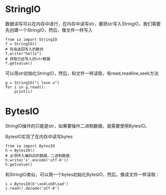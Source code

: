 StringIO
===

数据读写可以在内存中进行，在内存中读写str，要把str写入StringIO，我们需要先创建一个StringIO，然后，像文件一样写入

```
from io import StringIO
f = StringIO()
# 将会返回写入的数目
f.write("hello")
# 获取已经写入的str数据
f.getvalue()
```

可以用str初始化StringIO，然后，和文件一样读取，有read,readline,seek方法

```
g = StringIO("i love u")
for i in g.read():
    print(i)
```

BytesIO
===

StringIO操作的只能是str，如果要操作二进制数据，就需要使用BytesIO。

BytesIO实现了在内存中读写bytes

```
from io import BytesIO
h = BytesIO()
# 必须传入编码后的数据，二进制数据
h.write('s'.encode('utf-8'))
h.getvalue()
```

和StringIO类似，可以用一个bytes初始化BytesIO，然后，像读文件一样读取：

```
i = BytesIO(b'\xe4\xb8\xad')
i.read().decode('utf-8')
```
